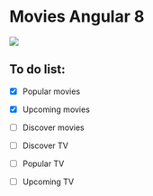 # Movies Angular 8

<img src="https://lh3.googleusercontent.com/ZNJ2xUkDjnDTvvwUvEFkTK2vFNvJGlqRbn-7tO0lI6aOni6vkegcv8mlI6VORZ-KP1tblVOtnSHqJrhlJEx2=w1332-h958-rw">

## To do list:
- [x] Popular movies
- [x] Upcoming movies

- [ ] Discover movies
- [ ] Discover TV
- [ ] Popular TV
- [ ] Upcoming TV
